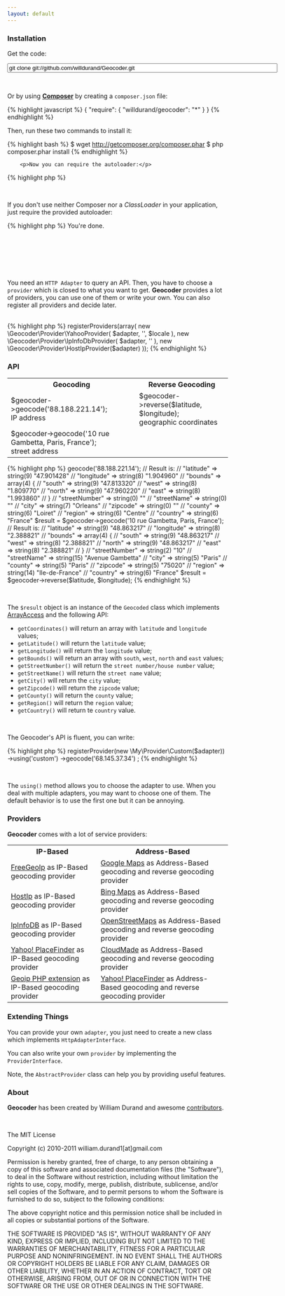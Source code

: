 ```yaml
---
layout: default
---
```


<div class="holder_content">
    <section class="group5" id="installation">
        <h3>Installation</h3>
        <p>Get the code:</p>
        <p><input type="text" value="git clone git://github.com/willdurand/Geocoder.git" size="74" class="git" /></p>
        <p><br /></p>
        <p>Or by using <strong><a href="http://packagist.org/">Composer</a></strong> by creating a <code>composer.json</code> file:</p>
{% highlight javascript %}
{
    "require": {
        "willdurand/geocoder": "*"
    }
}
{% endhighlight %}
        <p>Then, run these two commands to install it:</p>

{% highlight bash %}
$ wget http://getcomposer.org/composer.phar
$ php composer.phar install
{% endhighlight %}

        <p>Now you can require the autoloader:</p>
{% highlight php %}
<?php

require 'vendor/.composer/autoload.php';
{% endhighlight %}

        <p><br /></p>
        <p>If you don't use neither Composer nor a <em>ClassLoader</em> in your application, just require the provided autoloader:</p>
{% highlight php %}
<?php

require_once 'path/to/geocoder/src/autoload.php';
{% endhighlight %}
        <p>You're done.</p>
    </section>
    <section class="group6">
        <br />
        <br />
        <br />
        <br />
        <br />
        <p>You need an <code>HTTP Adapter</code> to query an API. Then, you have to choose a <code>provider</code> which is closed to what you want to get. <strong>Geocoder</strong> provides a lot of providers, you can use one of them or write your own. You can also register all providers and decide later.</p>
        <br />
{% highlight php %}
<?php

// Create an adapter
$adapter  = new \Geocoder\HttpAdapter\BuzzHttpAdapter();

// Create a Geocoder object and pass it your adapter
$geocoder = new \Geocoder\Geocoder();

// Then, register all providers your want
$geocoder->registerProviders(array(
    new \Geocoder\Provider\YahooProvider(
        $adapter, '<YAHOO_API_KEY>', $locale
    ),
    new \Geocoder\Provider\IpInfoDbProvider(
        $adapter, '<IPINFODB_API_KEY>'
    ),
    new \Geocoder\Provider\HostIpProvider($adapter)
));
{% endhighlight %}
    </section>
</div>
<div class="holder_content">
    <section class="group4" id="api">
        <h3>API</h3>
        <table>
            <tr>
                <th>Geocoding</th>
                <th>Reverse Geocoding</th>
            </tr>
            <tr>
                <td>
                    <span class="address">$geocoder->geocode('88.188.221.14');</span>
                    <br />
                    <span class="annotation">IP address</span>
                </td>
                <td>
                    <span class="address">$geocoder->reverse($latitude, $longitude);</span>
                    <br />
                    <span class="annotation">geographic coordinates</span>
                </td>
            </tr>
            <tr>
                <td>
                    <span class="address">$geocoder->geocode('10 rue Gambetta, Paris, France');</span>
                    <br />
                    <span class="annotation">street address</span>
                </td>
                <td></td>
            </tr>
        </table>
{% highlight php %}
<?php

$result = $geocoder->geocode('88.188.221.14');
// Result is:
// "latitude"       => string(9) "47.901428"
// "longitude"      => string(8) "1.904960"
// "bounds"         => array(4) {
//     "south" => string(9) "47.813320"
//     "west"  => string(8) "1.809770"
//     "north" => string(9) "47.960220"
//     "east"  => string(8) "1.993860"
// }
// "streetNumber"   => string(0) ""
// "streetName"     => string(0) ""
// "city"           => string(7) "Orleans"
// "zipcode"        => string(0) ""
// "county"         => string(6) "Loiret"
// "region"         => string(6) "Centre"
// "country"        => string(6) "France"

$result = $geocoder->geocode('10 rue Gambetta, Paris, France');
// Result is:
// "latitude"       => string(9) "48.863217"
// "longitude"      => string(8) "2.388821"
// "bounds"         => array(4) {
//     "south" => string(9) "48.863217"
//     "west"  => string(8) "2.388821"
//     "north" => string(9) "48.863217"
//     "east"  => string(8) "2.388821"
// }
// "streetNumber"   => string(2) "10"
// "streetName"     => string(15) "Avenue Gambetta"
// "city"           => string(5) "Paris"
// "county"         => string(5) "Paris"
// "zipcode"        => string(5) "75020"
// "region"         => string(14) "Ile-de-France"
// "country"        => string(6) "France"

$result = $geocoder->reverse($latitude, $longitude);
{% endhighlight %}
        <p><br /></p>
        <p>The <code>$result</code> object is an instance of the <code>Geocoded</code> class which implements <a href="http://php.net/manual/class.arrayaccess.php">ArrayAccess</a> and the following API:</p>
        <ul>
            <li><code>getCoordinates()</code> will return an array with <code>latitude</code> and <code>longitude</code> values;</li>
            <li><code>getLatitude()</code> will return the <code>latitude</code> value;</li>
            <li><code>getLongitude()</code> will return the <code>longitude</code> value;</li>
            <li><code>getBounds()</code> will return an array with <code>south</code>, <code>west</code>, <code>north</code> and <code>east</code> values;</li>
            <li><code>getStreetNumber()</code> will return the <code>street number/house number</code> value;</li>
            <li><code>getStreetName()</code> will return the <code>street name</code> value;</li>
            <li><code>getCity()</code> will return the <code>city</code> value;</li>
            <li><code>getZipcode()</code> will return the <code>zipcode</code> value;</li>
            <li><code>getCounty()</code> will return the <code>county</code> value;</li>
            <li><code>getRegion()</code> will return the <code>region</code> value;</li>
            <li><code>getCountry()</code> will return te <code>country</code> value.</li>
        </ul>
        <p><br /></p>
        <p>The Geocoder's API is fluent, you can write:</p>
{% highlight php %}
<?php

$result = $geocoder
    ->registerProvider(new \My\Provider\Custom($adapter))
    ->using('custom')
    ->geocode('68.145.37.34')
    ;
{% endhighlight %}
    <p><br /></p>
    <p>The <code>using()</code> method allows you to choose the adapter to use. When you deal with multiple adapters, you may want to choose one of them. The default behavior is to use the first one but it can be annoying.</p>
    </section>
</div>
<div class="holder_content">
    <section class="group4" id="providers">
        <h3>Providers</h3>
        <p><strong>Geocoder</strong> comes with a lot of service providers:</p>
        <table>
            <tr>
                <th>IP-Based</th>
                <th>Address-Based</th>
            </tr>
            <tr>
                <td><a href="http://freegeoip.net/static/index.html">FreeGeoIp</a> as IP-Based geocoding provider</td>
                <td><a href="http://code.google.com/apis/maps/documentation/geocoding/">Google Maps</a> as Address-Based geocoding and reverse geocoding provider</td>
            </tr>
            <tr>
                <td><a href="http://www.hostip.info/">HostIp</a> as IP-Based geocoding provider</td>
                <td><a href="http://msdn.microsoft.com/en-us/library/ff701715.aspx">Bing Maps</a> as Address-Based geocoding and reverse geocoding provider</td>
            </tr>
            <tr>
                <td><a href="http://www.ipinfodb.com/">IpInfoDB</a> as IP-Based geocoding provider</td>
                <td><a href="http://nominatim.openstreetmap.org/">OpenStreetMaps</a> as Address-Based geocoding and reverse geocoding provider</td>
            </tr>
            <tr>
                <td><a href="http://developer.yahoo.com/geo/placefinder/">Yahoo! PlaceFinder</a> as IP-Based geocoding provider</td>
                <td><a href="http://developers.cloudmade.com/projects/show/geocoding-http-api">CloudMade</a> as Address-Based geocoding and reverse geocoding provider</td>
            </tr>
            <tr>
                <td><a href="http://php.net/manual/book.geoip.php">Geoip PHP extension</a> as IP-Based geocoding provider</td>
                <td><a href="http://developer.yahoo.com/geo/placefinder/">Yahoo! PlaceFinder</a> as Address-Based geocoding and reverse geocoding provider</td>
            </tr>

        </table>
    </section>
</div>
<div class="holder_content">
    <section class="group4" id="extending_things">
        <h3>Extending Things</h3>
        <p>You can provide your own <code>adapter</code>, you just need to create a new class which implements <code>HttpAdapterInterface</code>.</p>
        <p>You can also write your own <code>provider</code> by implementing the <code>ProviderInterface</code>.</p>
        <p>Note, the <code>AbstractProvider</code> class can help you by providing useful features.</p>
    </section>
</div>
<div class="holder_content">
    <section class="group4" id="about">
        <h3>About</h3>
        <p>
            <strong>Geocoder</strong> has been created by William Durand and awesome <a href="https://github.com/willdurand/Geocoder/contributors">contributors</a>.
        </p>
        <p><br /></p>
        <p>The MIT License</p>
        <p>Copyright (c) 2010-2011 william.durand1[at]gmail.com</p>
        <p>Permission is hereby granted, free of charge, to any person obtaining a copy
        of this software and associated documentation files (the "Software"), to deal
        in the Software without restriction, including without limitation the rights
        to use, copy, modify, merge, publish, distribute, sublicense, and/or sell
        copies of the Software, and to permit persons to whom the Software is
        furnished to do so, subject to the following conditions:
        </p>
        <p></p>
        <p>The above copyright notice and this permission notice shall be included in
        all copies or substantial portions of the Software.
        </p>
        <p></p>
        <p>THE SOFTWARE IS PROVIDED "AS IS", WITHOUT WARRANTY OF ANY KIND, EXPRESS OR
        IMPLIED, INCLUDING BUT NOT LIMITED TO THE WARRANTIES OF MERCHANTABILITY,
        FITNESS FOR A PARTICULAR PURPOSE AND NONINFRINGEMENT. IN NO EVENT SHALL THE
        AUTHORS OR COPYRIGHT HOLDERS BE LIABLE FOR ANY CLAIM, DAMAGES OR OTHER
        LIABILITY, WHETHER IN AN ACTION OF CONTRACT, TORT OR OTHERWISE, ARISING FROM,
        OUT OF OR IN CONNECTION WITH THE SOFTWARE OR THE USE OR OTHER DEALINGS IN
        THE SOFTWARE.
        </p>
    </section>
</div>
